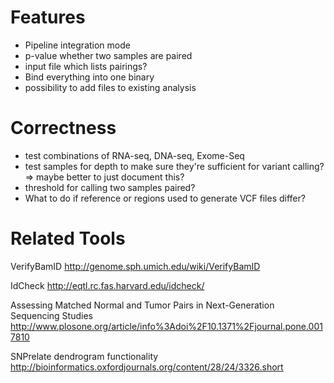 Features
========

- Pipeline integration mode
- p-value whether two samples are paired
- input file which lists pairings?
- Bind everything into one binary
- possibility to add files to existing analysis


Correctness
===========

- test combinations of RNA-seq, DNA-seq, Exome-Seq
- test samples for depth to make sure they're sufficient for variant calling?
  => maybe better to just document this?
- threshold for calling two samples paired?
- What to do if reference or regions used to generate VCF files differ?


Related Tools
=============

VerifyBamID
http://genome.sph.umich.edu/wiki/VerifyBamID

IdCheck
http://eqtl.rc.fas.harvard.edu/idcheck/

Assessing Matched Normal and Tumor Pairs in Next-Generation Sequencing Studies 
http://www.plosone.org/article/info%3Adoi%2F10.1371%2Fjournal.pone.0017810

SNPrelate dendrogram functionality
http://bioinformatics.oxfordjournals.org/content/28/24/3326.short
